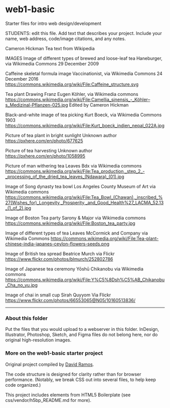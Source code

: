# web1-basic

Starter files for intro web design/development

STUDENTS: edit this file. Add text that describes your project. Include your name, web address, code/image citations, and any notes.

Cameron Hickman
Tea
text from Wikipedia

IMAGES
Image of different types of brewed and loose-leaf tea
Haneburger, via Wikimedia Commons
29 December 2009

Caffeine skeletal formula image
Vaccinationist, via Wikimedia Commons
24 December 2016
https://commons.wikimedia.org/wiki/File:Caffeine_structure.svg

Tea plant Drawing
Franz Eugen Köhler, via Wikimedia commons
https://commons.wikimedia.org/wiki/File:Camellia_sinensis_-_Köhler–s_Medizinal-Pflanzen-025.jpg
Edited by Cameron Hickman

Black-and-white image of tea picking
Kurt Boeck, via Wikimedia Commons
1903
https://commons.wikimedia.org/wiki/File:Kurt_boeck_indien_nepal_022A.jpg

Picture of tea plant in bright sunlight
Unknown author
https://pxhere.com/en/photo/677625

Picture of tea harvesting
Unknown author
https://pxhere.com/en/photo/1058995

Picture of man withering tea Leaves
Bdx via Wikimedia commons
https://commons.wikimedia.org/wiki/File:Tea_production,_step_2_-_processing_of_the_dried_tea_leaves_(Ndawara)_(01).jpg

Image of Song dynasty tea bowl
Los Angeles County Museum of Art via Wikimedia commons
https://commons.wikimedia.org/wiki/File:Tea_Bowl_(Chawan),_inscribed_%27(Wishes_for)_Longevity,_Prosperity,_and_Good_Health%27_LACMA_52.13_(1_of_2).jpg

Image of Boston Tea party
Sarony & Major via Wikimedia commons
https://commons.wikimedia.org/wiki/File:Boston_tea_party.jpg

Image of different types of tea Leaves
McCormick and Company via Wikimedia Commons
https://commons.wikimedia.org/wiki/File:Tea-plant-chinese-india-japanes-ceylon-flowers-seeds.png

Image of British tea spread
Beatrice Murch via Flickr
https://www.flickr.com/photos/blmurch/252802786

Image of Japanese tea ceremony
Yōshū Chikanobu via Wikimedia commons
https://commons.wikimedia.org/wiki/File:Y%C5%8Dsh%C5%AB_Chikanobu_Cha_no_yu.jpg

Image of chai in small cup
Sirah Quyyom
Via Flickr
https://www.flickr.com/photos/66553065@N05/10160513836/

***

### About this folder

Put the files that you would upload to a webserver in this folder. InDesign, Illustrator, Photoshop, Sketch, and Figma files do not belong here, nor do original high-resolution images.

### More on the web1-basic starter project

Original project compiled by [David Ramos](http://imaginaryterrain.com).

The code structure is designed for clarity rather than for browser performance. (Notably, we break CSS out into several files, to help keep code organized.)

This project includes elements from HTML5 Boilerplate (see css/vendor/h5bp_README.md for more).
